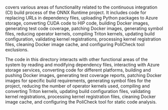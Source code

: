 covers various areas of functionality related to the continuous integration (CI) build process of the ONNX Runtime project. It includes code for replacing URLs in dependency files, uploading Python packages to Azure storage, converting CUDA code to HIP code, building Docker images, generating test code coverage, patching Docker images, generating symbol files, reducing operator kernels, compiling Triton kernels, updating build configuration, validating kernel registrations, processing kernel registration files, cleaning Docker image cache, and configuring PoliCheck tool exclusions.

The code in this directory interacts with other functional areas of the system by reading and modifying dependency files, interacting with Azure storage services, converting code for different platforms, building and pushing Docker images, generating test coverage reports, patching Docker images for specific build requirements, generating symbol files for the project, reducing the number of operator kernels used, compiling and converting Triton kernels, updating build configuration files, validating kernel registrations, processing kernel registration files, cleaning Docker image cache, and configuring the PoliCheck tool for static code analysis.
